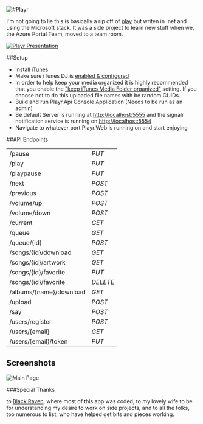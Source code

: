 ![#Playr](https://github.com/osbornm/Playr/blob/master/Media/logo.png?raw=true)

I'm not going to lie this is basically a rip off of [play](https://github.com/play) but writen in .net and using the Microsoft stack. It was a side project to learn new stuff when we, the Azure Portal Team, moved to a team room.

[![Playr Presentation](https://github.com/osbornm/Playr/blob/master/Media/SlidePreview.png?raw=true)
](http://speakerdeck.com/u/osbornm/p/playr)

##Setup

* Install [iTunes](http://itunes.apple.com)
* Make sure iTunes DJ is [enabled & configured](http://support.apple.com/kb/PH1741?viewlocale=en_US)
* In order to help keep your media organized it is highly recommended that you enable the ["keep iTunes Media Folder organized"](http://km.support.apple.com/library/APPLE/APPLECARE_ALLGEOS/HT1364/HT1364_02----003.png) setting. If you choose not to do this uploaded file names with be random GUIDs.
* Build and run Playr.Api Console Application (Needs to be run as an admin)
* Be default Server is running at [http://localhost:5555](http://localhost:5555) and the signalr notification service is running on [http://localhost:5554](http://localhost:5554)
* Navigate to whatever port Playr.Web is running on and start enjoying

##API Endpoints

<table>
	<tr><td>/pause                  </td><td><em>PUT    </em></td></tr>
	<tr><td>/play                   </td><td><em>PUT    </em></td></tr>
	<tr><td>/playpause              </td><td><em>PUT    </em></td></tr>
	<tr><td>/next                   </td><td><em>POST   </em></td></tr>
	<tr><td>/previous               </td><td><em>POST   </em></td></tr>
	<tr><td>/volume/up              </td><td><em>POST   </em></td></tr>
	<tr><td>/volume/down            </td><td><em>POST   </em></td></tr>
	<tr><td>/current                </td><td><em>GET    </em></td></tr>
	<tr><td>/queue                  </td><td><em>GET    </em></td></tr>
	<tr><td>/queue/{id}             </td><td><em>POST   </em></td></tr>
	<tr><td>/songs/{id}/download    </td><td><em>GET    </em></td></tr>
    <tr><td>/songs/{id}/artwork     </td><td><em>GET    </em></td></tr>
    <tr><td>/songs/{id}/favorite    </td><td><em>PUT    </em></td></tr>
    <tr><td>/songs/{id}/favorite    </td><td><em>DELETE </em></td></tr>
    <tr><td>/albums/{name}/download </td><td><em>GET    </em></td></tr>
    <tr><td>/upload                 </td><td><em>POST   </em></td></tr>
    <tr><td>/say                    </td><td><em>POST   </em></td></tr>
    <tr><td>/users/register         </td><td><em>POST   </em></td></tr>
    <tr><td>/users/{email}          </td><td><em>GET    </em></td></tr>
    <tr><td>/users/{email}/token    </td><td><em>PUT    </em></td></tr>
</table>

## Screenshots
![Main Page](https://github.com/osbornm/Playr/blob/master/Media/Screenshot1.png?raw=true)

###Special Thanks

to [Black Raven](http://blackravenbrewing.com), where most of this app was coded, to my lovely wife to be for understanding my desire to work on side projects, and to all the folks, too numerous to list, who have helped get bits and pieces working. 